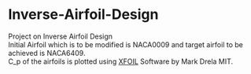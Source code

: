 # Inverse-Airfoil-Design  
Project on Inverse Airfoil Design  
Initial Airfoil which is to be modified is NACA0009 and target airfoil to be achieved is NACA6409.   
C_p of the airfoils is plotted using [XFOIL](http://web.mit.edu/drela/Public/web/xfoil/) Software by Mark Drela MIT.  
